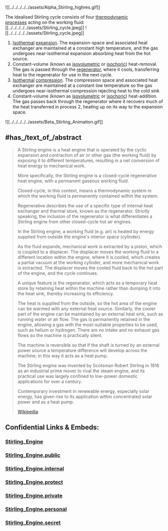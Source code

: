 

![[../../../../../assets/Alpha_Stirling_highres.gif]] 

The idealised Stirling cycle consists of four [thermodynamic processes](https://en.wikipedia.org/wiki/Thermodynamic_processes "Thermodynamic processes") acting on the working fluid:
[[../../../../../assets/Stirling_cycle.jpeg]] 
![[../../../../../assets/Stirling_cycle.jpeg]] 
1. [Isothermal](https://en.wikipedia.org/wiki/Isothermal "Isothermal") [expansion](https://en.wikipedia.org/wiki/Thermal_expansion "Thermal expansion"). The expansion-space and associated heat exchanger are maintained at a constant high temperature, and the gas undergoes near-isothermal expansion absorbing heat from the hot source.
2. Constant-volume (known as [isovolumetric](https://en.wikipedia.org/wiki/Isometric_process "Isometric process") or [isochoric](https://en.wikipedia.org/wiki/Isochoric_process "Isochoric process")) heat-removal. The gas is passed through the [regenerator](https://en.wikipedia.org/wiki/Regenerative_heat_exchanger "Regenerative heat exchanger"), where it cools, transferring heat to the regenerator for use in the next cycle.
3. [Isothermal](https://en.wikipedia.org/wiki/Isothermal "Isothermal") [compression](https://en.wikipedia.org/wiki/Compression_ratio "Compression ratio"). The compression space and associated heat exchanger are maintained at a constant low temperature so the gas undergoes near-isothermal compression rejecting heat to the cold sink
4. Constant-volume (known as [isovolumetric](https://en.wikipedia.org/wiki/Isometric_process "Isometric process") or [isochoric](https://en.wikipedia.org/wiki/Isochoric_process "Isochoric process")) heat-addition. The gas passes back through the regenerator where it recovers much of the heat transferred in process 2, heating up on its way to the expansion space.


![[../../../../../assets/Beta_Stirling_Animation.gif]] 


## #has_/text_of_/abstract 

> A Stirling engine is a heat engine that is operated by the cyclic expansion and contraction of air 
> or other gas (the working fluid) by exposing it to different temperatures, 
> resulting in a net conversion of heat energy to mechanical work. 
>
> More specifically, the Stirling engine is a closed-cycle regenerative heat engine, 
> with a permanent gaseous working fluid. 
> 
> Closed-cycle, in this context, means a thermodynamic system 
> in which the working fluid is permanently contained within the system. 
> 
> Regenerative describes the use of a specific type of internal heat exchanger and thermal store, 
> known as the regenerator. Strictly speaking, the inclusion of the regenerator is 
> what differentiates a Stirling engine from other closed-cycle hot air engines.
>
> In the Stirling engine, a working fluid (e.g. air) is heated 
> by energy supplied from outside the engine's interior space (cylinder).  
> 
> As the fluid expands, mechanical work is extracted by a piston, which is coupled to a displacer. 
> The displacer moves the working fluid to a different location within the engine, where it is cooled, 
> which creates a partial vacuum at the working cylinder, and more mechanical work is extracted. 
> The displacer moves the cooled fluid back to the hot part of the engine, and the cycle continues.
>
> A unique feature is the regenerator, which acts as a temporary heat store 
> by retaining heat within the machine rather than dumping it into the heat sink, 
> thereby increasing its efficiency.   
>
> The heat is supplied from the outside, so the hot area of the engine can be warmed with any external heat source. Similarly, the cooler part of the engine can be maintained by an external heat sink, such as running water or air flow. The gas is permanently retained in the engine, allowing a gas with the most-suitable properties to be used, such as helium or hydrogen. There are no intake and no exhaust gas flows so the machine is practically silent.
>
> The machine is reversible so that if the shaft is turned by an external power source a temperature difference will develop across the machine; in this way it acts as a heat pump.
>
> The Stirling engine was invented by Scotsman  Robert Stirling in 1816 as an industrial prime mover to rival the steam engine, and its practical use was largely confined to low-power domestic applications for over a century. 
>
> Contemporary investment in renewable energy, especially solar energy, has given rise to its application within concentrated solar power and as a heat pump.
>
> [Wikipedia](https://en.wikipedia.org/wiki/Stirling%20engine)









## Confidential Links & Embeds: 

### [Stirling_Engine](/_Standards/Technology/Mechanical_Engineering/Engine/Steam_Engine/Stirling_Engine.md) 

### [Stirling_Engine.public](/_public/Technology/Mechanical_Engineering/Engine/Steam_Engine/Stirling_Engine.public.md) 

### [Stirling_Engine.internal](/_internal/Technology/Mechanical_Engineering/Engine/Steam_Engine/Stirling_Engine.internal.md) 

### [Stirling_Engine.protect](/_protect/Technology/Mechanical_Engineering/Engine/Steam_Engine/Stirling_Engine.protect.md) 

### [Stirling_Engine.private](/_private/Technology/Mechanical_Engineering/Engine/Steam_Engine/Stirling_Engine.private.md) 

### [Stirling_Engine.personal](/_personal/Technology/Mechanical_Engineering/Engine/Steam_Engine/Stirling_Engine.personal.md) 

### [Stirling_Engine.secret](/_secret/Technology/Mechanical_Engineering/Engine/Steam_Engine/Stirling_Engine.secret.md)

